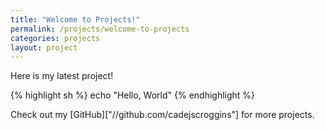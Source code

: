 ```yaml
---
title: "Welcome to Projects!"
permalink: /projects/welcome-to-projects
categories: projects
layout: project
---
```


Here is my latest project!

{% highlight sh %}
echo "Hello, World"
{% endhighlight %}

Check out my [GitHub]["//github.com/cadejscroggins"] for more projects.

